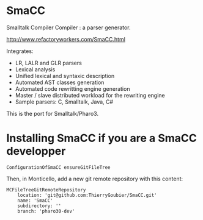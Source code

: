 SmaCC
=====

Smalltalk Compiler Compiler : a parser generator.

http://www.refactoryworkers.com/SmaCC.html

Integrates:
- LR, LALR and GLR parsers
- Lexical analysis
- Unified lexical and syntaxic description
- Automated AST classes generation
- Automated code rewritting engine generation
- Master / slave distributed workload for the rewriting engine
- Sample parsers: C, Smalltalk, Java, C#

This is the port for Smalltalk/Pharo3.

Installing SmaCC if you are a SmaCC developper
=====

```smalltalk
ConfigurationOfSmaCC ensureGitFileTree
```

Then, in Monticello, add a new git remote repository with this content:

```smalltalk
MCFileTreeGitRemoteRepository
    location: 'git@github.com:ThierryGoubier/SmaCC.git'
    name: 'SmaCC'
    subdirectory: ''
    branch: 'pharo30-dev'
```

